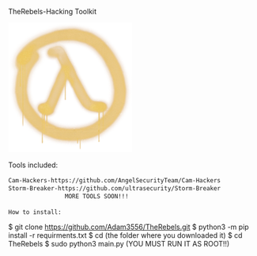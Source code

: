  
TheRebels-Hacking Toolkit
 
 

![lambda](lambda.png)



Tools included:
```
Cam-Hackers-https://github.com/AngelSecurityTeam/Cam-Hackers
Storm-Breaker-https://github.com/ultrasecurity/Storm-Breaker
                MORE TOOLS SOON!!!
               
How to install:
```
$ git clone https://github.com/Adam3556/TheRebels.git
$ python3 -m pip install -r requirments.txt
$ cd (the folder where you downloaded it)
$ cd TheRebels
$ sudo python3 main.py (YOU MUST RUN IT AS ROOT!!)
